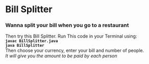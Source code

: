 # Bill Splitter

### Wanna split your bill when you go to a restaurant

Then try this Bill Splitter. Run This code in your Terminal using: <br/>
**`javac BillSplitter.java`**<br/>
**`java BillSplitter`**<br/>
Then choose your currency, enter your bill and number of people.<br/>
_It will give you the amount to be paid by each person_
